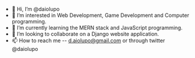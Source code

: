 - 👋 Hi, I’m @daiolupo
- 👀 I’m interested in Web Development, Game Development and Computer programming.
- 🌱 I’m currently learning the MERN stack and JavaScript programming.
- 💞️ I’m looking to collaborate on a Django website application.
- 📫 How to reach me -- d.aiolupo@gmail.com or through twitter @daiolupo

<!---
daiolupo/daiolupo is a ✨ special ✨ repository because its `README.md` (this file) appears on your GitHub profile.
You can click the Preview link to take a look at your changes.
--->
